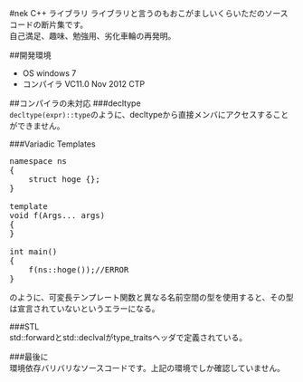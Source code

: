 #nek C++ ライブラリ
ライブラリと言うのもおこがましいくらいただのソースコードの断片集です。  
自己満足、趣味、勉強用、劣化車輪の再発明。

##開発環境
 * OS windows 7
 * コンパイラ VC11.0 Nov 2012 CTP

##コンパイラの未対応
###decltype  
`decltype(expr)::type`のように、decltypeから直接メンバにアクセスすることができません。

###Variadic Templates
<pre>
namespace ns
{
	struct hoge {};
}

template <class... Args>
void f(Args... args)
{
}

int main()
{
	f(ns::hoge());//ERROR
}
</pre>
のように、可変長テンプレート関数と異なる名前空間の型を使用すると、その型は宣言されていないというエラーになる。

###STL  
std::forwardとstd::declvalがtype_traitsヘッダで定義されている。

###最後に  
環境依存バリバリなソースコードです。上記の環境でしか確認していません。
